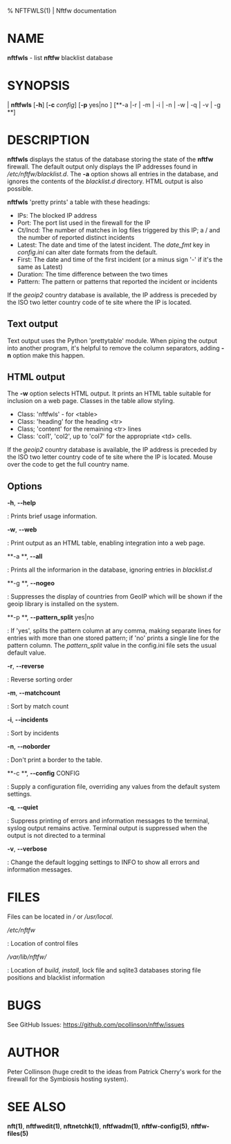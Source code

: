 % NFTFWLS(1) | Nftfw documentation

NAME
====

**nftfwls** \- list **nftfw** blacklist database

SYNOPSIS
======

| **nftfwls** \[**-h**\] \[**-c** _config_]  \[**-p** yes|no \] \[**-a |-r | -m | -i | -n | -w | -q | -v | -g **\]


DESCRIPTION
=========

**nftfwls** displays the status of the database storing the state of the **nftfw** firewall. The default output only displays the IP addresses found in _/etc/nftfw/blacklist.d_. The **-a** option shows all entries in the database, and ignores the contents of the _blacklist.d_ directory. HTML output is also possible.

**nftfwls** 'pretty prints' a table with these headings:

- IPs:   The blocked IP address
- Port: The port list used in the firewall for the IP
- Ct/Incd: The number of matches in log files triggered by this IP; a / and the number of reported distinct incidents
- Latest: The date and time of the latest incident. The _date_fmt_ key in _config.ini_ can alter  date formats from the default.
- First: The date and time of the first incident (or a minus sign '-' if it's the same as Latest)
- Duration: The time difference between the two times
- Pattern: The pattern or patterns that reported the incident or incidents

If the _geoip2_ country database is available, the IP address is preceded by the ISO two letter country code of te site where the IP is located.

Text output
----------

Text output uses the Python 'prettytable' module. When piping the output into another program, it's helpful to remove the column separators, adding **-n** option make this happen.

HTML output
-----------
The **-w** option selects HTML output. It prints an HTML table suitable for inclusion on a web page. Classes in the table allow styling.

- Class: 'nftfwls' - for <table\>
- Class: 'heading' for the heading <tr\>
- Class; 'content' for the remaining <tr\> lines
- Class: 'col1', 'col2', up to 'col7' for the appropriate <td\> cells.

If the _geoip2_ country database is available, the IP address is preceded by the ISO two letter country code of te site where the IP is located. Mouse over the code to get the full country name.

Options
-------

**-h**, **-\-help**

:   Prints brief usage information.

**-w**, **-\-web**

: Print output as an HTML table, enabling  integration into a web page.

**-a **, **-\-all**

:   Prints all the informarion in the database, ignoring entries in _blacklist.d_

**-g **, **-\-nogeo**

:  Suppresses the display of countries from GeoIP which will be shown if the geoip library is installed on the system.

**-p **, **-\-pattern_split** yes|no

: If 'yes', splits the pattern column at any comma, making separate lines for entries with more than one stored pattern; if 'no' prints a single line for the pattern column. The _pattern_split_ value in the config.ini file sets the usual default value.

**-r**, **-\-reverse**

:   Reverse sorting order

**-m**, **-\-matchcount**

:   Sort by match count

**-i**, **-\-incidents**

:   Sort by incidents

**-n**, **-\-noborder**

:   Don't print a border to the table.

**-c **, **-\-config** CONFIG

:   Supply a configuration file, overriding any values from the default system settings.

**-q**, **-\-quiet**

:   Suppress printing of errors and information messages to the terminal, syslog output remains active. Terminal output is suppressed when the output is not directed to a terminal

**-v**, **-\-verbose**

:   Change the default logging settings to INFO to show all errors and information messages.

FILES
=====

Files can be located in _/_ or  _/usr/local_.

_/etc/nftfw_

:   Location of  control files

_/var/lib/nftfw/_

:   Location of *build*, *install*, lock file and sqlite3 databases storing file positions and blacklist information

BUGS
====

See GitHub Issues: <https://github.com/pcollinson/nftfw/issues>

AUTHOR
======

Peter Collinson (huge credit to the ideas from Patrick Cherry's work for the firewall for the Symbiosis hosting system).

SEE ALSO
========

**nft(1)**, **nftfwedit(1)**, **nftnetchk(1)**, **nftfwadm(1)**, **nftfw-config(5)**, **nftfw-files(5)**
